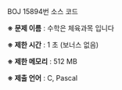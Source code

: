BOJ 15894번 소스 코드

<b>※ 문제 이름</b> : 수학은 체육과목 입니다

<b>※ 제한 시간</b> : 1 초 (보너스 없음)

<b>※ 제한 메모리</b> : 512 MB

<b>※ 제출 언어</b> : C, Pascal
